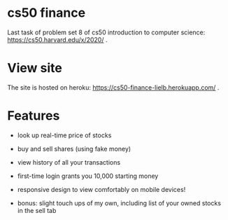 # cs50 finance
Last task of problem set 8 of cs50 introduction to computer science: https://cs50.harvard.edu/x/2020/ .

# View site
The site is hosted on heroku: https://cs50-finance-lielb.herokuapp.com/ .

# Features
* look up real-time price of stocks
* buy and sell shares (using fake money)
* view history of all your transactions
* first-time login grants you 10,000 starting money
* responsive design to view comfortably on mobile devices!

* bonus: slight touch ups of my own, including list of your owned stocks in the sell tab
